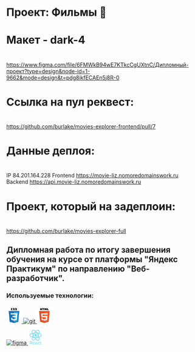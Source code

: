 # Проект: Фильмы 🎥

# Макет - dark-4 <h1>
https://www.figma.com/file/6FMWkB94wE7KTkcCgUXtnC/Дипломный-проект?type=design&node-id=1-9662&mode=design&t=pdg8ikfECAEn5j8R-0

# Ссылка на пул реквест:  <h1>
https://github.com/burlake/movies-explorer-frontend/pull/7

# Данные деплоя: <h1>
IP 84.201.164.228
Frontend  https://movie-liz.nomoredomainswork.ru
Backend  https://api.movie-liz.nomoredomainswork.ru

# Проект, который на задеплоин:  <h1>
https://github.com/burlake/movies-explorer-full

## Дипломная работа по итогу завершения обучения на курсе от платформы "Яндекс Практикум" по направлению "Веб-разработчик".</h2>
### Используемые технологии:<h3>
<p align="left"> <a href="https://www.w3schools.com/css/" target="_blank" rel="noreferrer"> <img src="https://raw.githubusercontent.com/devicons/devicon/master/icons/css3/css3-original-wordmark.svg" alt="css3" width="40" height="40"/> </a> <a href="https://git-scm.com/" target="_blank" rel="noreferrer"> <img src="https://www.vectorlogo.zone/logos/git-scm/git-scm-icon.svg" alt="git" width="40" height="40"/> </a> <a href="https://www.w3.org/html/" target="_blank" rel="noreferrer"> <img src="https://raw.githubusercontent.com/devicons/devicon/master/icons/html5/html5-original-wordmark.svg" alt="html5" width="40" height="40"/> </a> </p>
<p align="left"> <a href="https://www.figma.com/" target="_blank" rel="noreferrer"> <img src="https://www.vectorlogo.zone/logos/figma/figma-icon.svg" alt="figma" width="40" height="40"/> </a>
<a href="https://reactjs.org/"><img src="https://raw.githubusercontent.com/devicons/devicon/master/icons/react/react-original-wordmark.svg" height="40px" width="40px" /></a>
</p>
